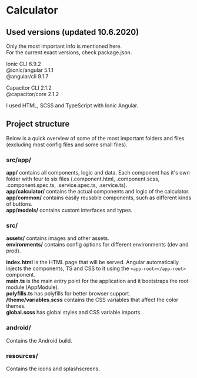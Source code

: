 # Calculator

## Used versions (updated 10.6.2020)

Only the most important info is mentioned here.  
For the current exact versions, check package.json.

Ionic CLI 6.9.2  
@ionic/angular 5.1.1  
@angular/cli 9.1.7

Capacitor CLI 2.1.2  
@capacitor/core 2.1.2

I used HTML, SCSS and TypeScript with Ionic Angular.

## Project structure

Below is a quick overview of some of the most important folders and files (excluding most config files and some small files).

### src/app/

**app/** contains all components, logic and data. Each component has it's own folder with four to six files (.component.html, .component.scss, .component.spec.ts, .service.spec.ts, .service.ts).  
**app/calculator/** contains the actual components and logic of the calculator.  
**app/common/** contains easily reusable components, such as different kinds of buttons.  
**app/models/** contains custom interfaces and types.

### src/

**assets/** contains images and other assets.  
**environments/** contains config options for different environments (dev and prod).

**index.html** is the HTML page that will be served. Angular automatically injects the components, TS and CSS to it using the `<app-root></app-root>` component.  
**main.ts** is the main entry point for the application and it bootstraps the root module (AppModule).  
**polyfills.ts** has polyfills for better browser support.  
**/theme/variables.scss** contains the CSS variables that affect the color themes.  
**global.scss** has global styles and CSS variable imports.

### android/

Contains the Android build.

### resources/

Contains the icons and splashscreens.
